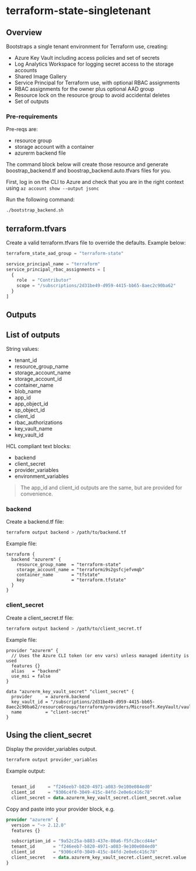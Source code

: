 # terraform-state-singletenant

## Overview

Bootstraps a single tenant environment for Terraform use, creating:

* Azure Key Vault including access policies and set of secrets
* Log Analytics Workspace for logging secret access to the storage accounts
* Shared Image Gallery
* Service Principal for Terraform use, with optional RBAC assignments
* RBAC assignments for the owner plus optional AAD group
* Resource lock on the resource group to avoid accidental deletes
* Set of outputs

### Pre-requirements

Pre-reqs are:

* resource group
* storage account with a container
* azurerm backend file

The command block below will create those resource and generate boostrap_backend.tf and boostrap_backend.auto.tfvars files for you.

First, log in on the CLI to Azure and check that you are in the right context using `az account show --output jsonc`

Run the following command:

```bash
./bootstrap_backend.sh
```

## terraform.tfvars

Create a valid terraform.tfvars file to override the defaults. Example below:

```terraform
terraform_state_aad_group = "terraform-state"

service_principal_name = "terraform"
service_principal_rbac_assignments = [
  {
    role  = "Contributor"
    scope = "/subscriptions/2d31be49-d959-4415-bb65-8aec2c90ba62"
  }
]
```

## Outputs

## List of outputs

String values:

* tenant_id
* resource_group_name
* storage_account_name
* storage_account_id
* container_name
* blob_name
* app_id
* app_object_id
* sp_object_id
* client_id
* rbac_authorizations
* key_vault_name
* key_vault_id

HCL compliant text blocks:

* backend
* client_secret
* provider_variables
* environment_variables

> The app_id and client_id outputs are the same, but are provided for convenience.

### backend

Create a backend.tf file:


```bash
terraform output backend > /path/to/backend.tf
```

Example file:

```hcl
terraform {
  backend "azurerm" {
    resource_group_name  = "terraform-state"
    storage_account_name = "terraformi9s2gsfcjefvmqb"
    container_name       = "tfstate"
    key                  = "terraform.tfstate"
  }
}
```

### client_secret

Create a client_secret.tf file:

```bash
terraform output backend > /path/to/client_secret.tf
```

Example file:

```hcl
provider "azurerm" {
  // Uses the Azure CLI token (or env vars) unless managed identity is used
  features {}
  alias   = "backend"
  use_msi = false
}

data "azurerm_key_vault_secret" "client_secret" {
  provider     = azurerm.backend
  key_vault_id = "/subscriptions/2d31be49-d959-4415-bb65-8aec2c90ba62/resourceGroups/terraform/providers/Microsoft.KeyVault/vaults/terraformsx80gl24bpp83fh"
  name         = "client-secret"
}
```

## Using the client_secret

Display the provider_variables output.

```bash
terraform output provider_variables
```

Example output:

```terraform

  tenant_id     = "f246eeb7-b820-4971-a083-9e100e084ed0"
  client_id     = "9306c4f0-3049-415c-84fd-2e0e6c416c78"
  client_secret = data.azurerm_key_vault_secret.client_secret.value

```

Copy and paste into your provider block, e.g.

```terraform
provider "azurerm" {
  version = "~> 2.12.0"
  features {}

  subscription_id = "9a52c25a-b883-437e-80a6-f5fc2bccd44e"
  tenant_id       = "f246eeb7-b820-4971-a083-9e100e084ed0"
  client_id       = "9306c4f0-3049-415c-84fd-2e0e6c416c78"
  client_secret   = data.azurerm_key_vault_secret.client_secret.value
}
```
